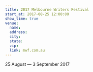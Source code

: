 ```yaml
---
title: 2017 Melbourne Writers Festival
start_at: 2017-08-25 12:00:00
show_time: true
venue:
  name:
  address:
  city:
  state:
  zip:
  link: mwf.com.au
---
```



25 August — 3 September 2017